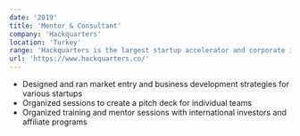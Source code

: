 ```yaml
---
date: '2019'
title: 'Mentor & Consultant'
company: 'Hackquarters'
location: 'Turkey'
range: 'Hackquarters is the largest startup accelerator and corporate innovation partner in Turkey that works with 100+ startups and 35+ Forbes 500 Companies.'
url: 'https://www.hackquarters.co/'
---
```


- Designed and ran market entry and business development strategies for various startups 
- Organized sessions to create a pitch deck for individual teams
- Organized training and mentor sessions with international investors and affiliate programs